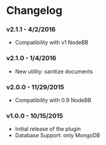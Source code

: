# Changelog

### v2.1.1 - 4/2/2016

- Compatibility with v1 NodeBB

### v2.1.0 - 1/4/2016

- New utility: sanitize documents

### v2.0.0 - 11/29/2015

- Compatibility with 0.9 NodeBB

### v1.0.0 - 10/15/2015

- Initial release of the plugin
- Database Support: only MongoDB